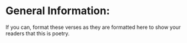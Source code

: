 # General Information:

If you can, format these verses as they are formatted here to show your readers that this is poetry.